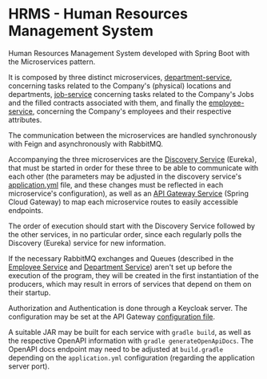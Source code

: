 # HRMS - Human Resources Management System

Human Resources Management System developed with Spring Boot with the Microservices pattern.

It is composed by three distinct microservices, [department-service](department-service), concerning tasks related to
the Company's (physical) locations and departments, [job-service](job-service) concerning tasks related to the Company's
Jobs and the filled contracts associated with them, and finally the [employee-service](employee-service), concerning the
Company's employees and their respective attributes.

The communication between the microservices are handled synchronously with Feign and asynchronously with RabbitMQ.

Accompanying the three microservices are the [Discovery Service](discovery-service) (Eureka), that must be started in
order for these three to be able to communicate with each other (the parameters may be adjusted in the discovery
service's [application.yml](discovery-service/src/main/resources/application.yml) file, and these changes must be
reflected in each microservice's configuration), as well as an [API Gateway Service](gateway-service) (Spring Cloud
Gateway) to map each microservice routes to easily accessible endpoints.

The order of execution should start with the Discovery Service followed by the other services, in no particular order,
since each regularly polls the Discovery (Eureka) service for new information.

If the necessary RabbitMQ exchanges and Queues (described in
the [Employee Service](employee-service/src/main/java/com/example/employeeservice/Configuration/RabbitMQConfig.java) and
[Department Service](department-service/src/main/java/com/example/departmentservice/Configuration/RabbitMQConfig.java))
aren't set up before the execution of the program, they will be created in the first instantiation of the producers,
which may result in errors of services that depend on them on their startup.

Authorization and Authentication is done through a Keycloak server. The configuration may be set at the API
Gateway [configuration file](gateway-service/src/main/resources/application.yml).

A suitable JAR may be built for each service with `gradle build`, as well as the respective OpenAPI information with
`gradle generateOpenApiDocs`. The OpenAPI docs endpoint may need to be adjusted at `build.gradle` depending on the
`application.yml` configuration (regarding the application server port).

